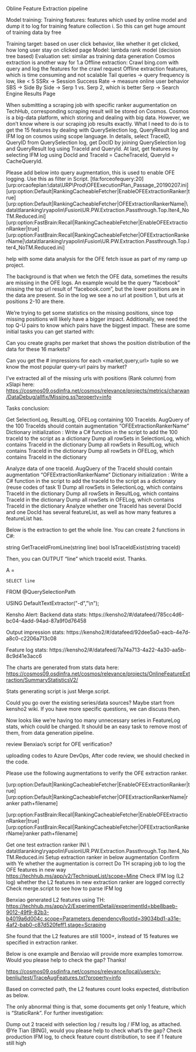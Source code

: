Obline Feature Extraction pipeline


Model training:
Training features: features which used by online model and dump it to log for training feature collection
                                                   i.      So this can get huge amount of training data by free

Training target: based on user click behavior, like whether it get clicked, how long user stay on clicked page
Model: lambda rank model (decision tree based)
Evaluation set: similar as training data generation
Cosmos extraction is another way for 1.a
Offline extraction: Crawl bing.com with query and log the features for the crawl request
Offline extraction features, which is time consuming and not scalable
Tail queries -> query frequency is low, like < 5
SSRx -> Session Success Rate -> measure online user behavior
SBS -> Side By Side -> Serp 1 vs. Serp 2, which is better
Serp -> Search Engine Results Page



When submitting a scraping job with specific ranker augumentation on TechHub, corresponding scraping result will be stored on Cosmos. Cosmos is a big-data platform, which storing and dealing with big data. However, we don’t know where is our scraping job results exactly. What I need to do is to get the 15 features by dealing with QuerySelection log, QueryResult log and IFM log on cosmos using scope language. In details, select TraceID, QueryID from QuerySelection log, get DocID by joining QuerySelection log and QueryResult log using TraceId and QueryId. At last, get features by selecting IFM log using DocId and TraceId = CacheTraceId, QueryId = CacheQueryId.

Please add below into query augmentation, this is used to enable OFE logging. Use this as filter in Script.
[tla:forceofequery:20][urp:orcaofeplan:\data\URP\Prod\OFEExecutionPlan_Passage_20190207.ini][urp:option:Default|RankingCacheableFetcher|EnableOFEExtractionRanker|true][urp:option:Default|RankingCacheableFetcher|OFEExtractionRankerName|\data\tlaranking\ryapolin\Fusion\UR.PW.Extraction.Passthrough.Top.Iter4_NoTM.Reduced.ini][urp:option:FastBrain:Recall|RankingCacheableFetcher|EnableOFEExtractionRanker|true][urp:option:FastBrain:Recall|RankingCacheableFetcher|OFEExtractionRankerName|\data\tlaranking\ryapolin\Fusion\UR.PW.Extraction.Passthrough.Top.Iter4_NoTM.Reduced.ini]


 help with some data analysis for the OFE fetch issue as part of my ramp up project.

The background is that when we fetch the OFE data, sometimes the results are missing in the OFE logs. An example would be the query “facebook” missing the top url result of “facebook.com”, but the lower positions are in the data are present. So in the log we see a no url at position 1, but urls at positions 2-10 are there.

We’re trying to get some statistics on the missing positions, since top missing positions will likely have a bigger impact. Additionally, we need the top Q-U pairs to know which pairs have the biggest impact. These are some initial tasks you can get started with:

Can you create graphs per market that shows the position distribution of the data for these 16 markets?

Can you get the # impressions for each <market,query,url> tuple so we know the most popular query-url pairs by market?
 

I’ve extracted all of the missing urls with positions (Rank column) from xSlapi here:
https://cosmos09.osdinfra.net/cosmos/relevance/projects/metrics/charwan/DataDebug/allfix/Missing.ss?property=info



Tasks conclusion:

 

Get SelectionLog, ResultLog, OFELog containing 100 TraceIds.
AugQuery of the 100 TraceIds should contain augmentation “OFEExtractionRankerName”
Dictionary initialization : Write a C# function in the script to add the 100 traceId to the script as a dictionary
Dump all rowSets in SelectionLog, which contains TraceId in the dictionary
Dump all rowSets in ResultLog, which contains TraceId in the dictionary
Dump all rowSets in OFELog, which contains TraceId in the dictionary
 

 

 

Analyze data of one traceId.
AugQuery of the TraceId should contain augmentation “OFEExtractionRankerName”
Dictionary initialization : Write a C# function in the script to add the  traceId to the script as a dictionary (reuse codes of task 1)
Dump all rowSets in SelectionLog, which contains TraceId in the dictionary
Dump all rowSets in ResultLog, which contains TraceId in the dictionary
Dump all rowSets in OFELog, which contains TraceId in the dictionary
Analyze whether one TraceId has several DocId and one DocId has several featureList, as well as how many features a featureList has.

Below is the extraction to get the whole line. You can create 2 functions in C#:

 

string GetTraceIdFromLine(string line)
bool IsTraceIdExist(string traceId)
 

Then, you can OUTPUT “line” which traceId exist. Thanks.

 

A =

    SELECT line

FROM @QuerySelectionPath

USING DefaultTextExtractor("-d","\n");



Kensho Alert:
Backend data stats: https://kensho2/#/datafeed/785cc4d6-bc04-4add-94ad-87a9f0d76458

Output impression stats: https://kensho2/#/datafeed/92dee5a0-eacb-4e7d-a8c0-c2206a713c08

Feature log stats: https://kensho2/#/datafeed/7a74a713-4a22-4a30-aa5b-8c9d41e3acc6

The charts are generated from stats data here: https://cosmos09.osdinfra.net/cosmos/relevance/projects/OnlineFeatureExtraction/SummaryStatisticsV2/

Stats generating script is just Merge.script.

 

Could you go over the existing series/data sources? Maybe start from kensho2 wiki. If you have more specific questions, we can discuss then.




Now looks like we’re having too many unnecessary series in FeatureLog stats, which could be charged. It should be an easy task to remove most of them, from data generation pipeline.

review Benxiao’s script for OFE verification?

 

 uploading codes to Azure DevOps, After code review, we should checked in the code.
 
 Please use the following augmentations to verify the OFE extraction ranker.

[urp:option:Default|RankingCacheableFetcher|EnableOFEExtractionRanker|true][urp:option:Default|RankingCacheableFetcher|OFEExtractionRankerName|ranker path+filename]

[urp:option:FastBrain:Recall|RankingCacheableFetcher|EnableOFEExtractionRanker|true][urp:option:FastBrain:Recall|RankingCacheableFetcher|OFEExtractionRankerName|ranker path+filename]

Get one test extraction ranker INI
\ data\tlaranking\ryapolin\Fusion\UR.PW.Extraction.Passthrough.Top.Iter4_NoTM.Reduced.ini
Setup extraction ranker in below augmentation
Confirm with Ye whether the augmentation is correct
Do TH scraping job to log the OFE features in new way
https://techhub.ms/app/v2/TechniqueList/scope=Mine
Check IFM log (L2 log) whether the L2 features in new extraction ranker are logged correctly
Check merge.script to see how to parse IFM log

 Benxiao generated L2 features using TH: https://techhub.ms/app/v2/ExperimentDetail/experimentId=bbe8baeb-9012-49f9-82b3-b4019a6d004c,scope=Parameters,dependencyRootId=39034bd1-a31e-4af2-bab0-c87d520feff1,stage=Scraping

 

She found that the L2 features are still 1000+, instead of 15 features we specified in extraction ranker.

 

Below is one example and Benxiao will provide more examples tomorrow. Would you please help to check the gap? Thanks!

 

https://cosmos09.osdinfra.net/cosmos/relevance/local/users/v-benliu/test/TraceAugFeatures.txt?property=info


Based on corrected path, the L2 features count looks expected, distribution as below.

 

The only abnormal thing is that, some documents get only 1 feature, which is “StaticRank”. For further investigation:

 

Dump out 2 traceid with selection log / results log / IFM log, as attached. @Ye Tian (BING), would you please help to check what’s the gap?
Check production IFM log, to check feature count distribution, to see if 1 feature still high
 

